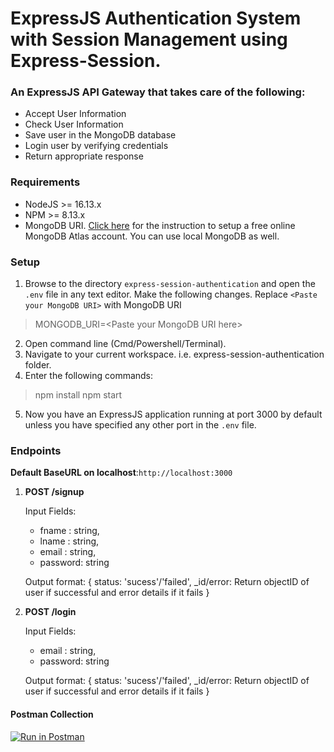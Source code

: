 # ExpressJS  Authentication System with Session Management using  Express-Session.

### An ExpressJS API Gateway that takes care of the following:

- Accept User Information
- Check User Information
- Save user in the MongoDB database
- Login user by verifying credentials
- Return appropriate response

### Requirements
- NodeJS >= 16.13.x
- NPM >= 8.13.x
- MongoDB URI. [Click here](https://www.mongodb.com/docs/guides/atlas/connection-string/) for the instruction to setup a free online MongoDB Atlas account. You can use local MongoDB as well.

### Setup
1. Browse to the directory `express-session-authentication` and open the `.env` file in any text editor. Make the following changes. Replace `<Paste your MongoDB URI>` with MongoDB URI 

> MONGODB_URI=\<Paste your MongoDB URI here> 

2. Open command line (Cmd/Powershell/Terminal).
3. Navigate to your current workspace. i.e. express-session-authentication folder.
4. Enter the following commands:
> npm install
> npm start
5. Now you have an ExpressJS application running at port 3000 by default unless you have specified any other port in the `.env` file.


### Endpoints

**Default BaseURL on localhost**:`http://localhost:3000`

1. **POST /signup**

    Input Fields:
    - fname : string,
    - lname : string,
    - email : string,
    - password: string
    
    Output format:
    {
        status: 'sucess'/'failed',
        _id/error: Return objectID of user if successful and error details if it fails
    }


2. **POST /login**
    
    Input Fields:
    - email : string,
    - password: string
    
    Output format:
    {
        status: 'sucess'/'failed',
        _id/error: Return objectID of user if successful and error details if it fails
    }


#### Postman Collection

[![Run in Postman](https://run.pstmn.io/button.svg)](https://app.getpostman.com/run-collection/11043007-c50a84c6-9438-44fe-9a05-773e910e4ded?action=collection%2Ffork&collection-url=entityId%3D11043007-c50a84c6-9438-44fe-9a05-773e910e4ded%26entityType%3Dcollection%26workspaceId%3D2d9beaf4-8093-416d-98fb-e5b8bffe85ce#?env%5Bdevelopment%5D=W3sia2V5IjoiYmFzZVVSTCIsInZhbHVlIjoiaHR0cDovL2xvY2FsaG9zdDozMDAwIiwiZW5hYmxlZCI6dHJ1ZSwidHlwZSI6ImRlZmF1bHQiLCJzZXNzaW9uVmFsdWUiOiJodHRwOi8vbG9jYWxob3N0OjMwMDAiLCJzZXNzaW9uSW5kZXgiOjB9XQ==)

